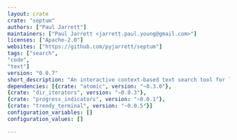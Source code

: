 ```yaml
---
layout: crate
crate: "septum"
authors: ["Paul Jarrett"]
maintainers: ["Paul Jarrett <jarrett.paul.young@gmail.com>"]
licenses: ["Apache-2.0"]
websites: ["https://github.com/pyjarrett/septum"]
tags: ["search",
"code",
"text"]
version: "0.0.7"
short_description: "An interactive context-based text search tool for large codebases."
dependencies: [{crate: "atomic", version: "~0.3.0"},
{crate: "dir_iterators", version: "~0.0.3"},
{crate: "progress_indicators", version: "~0.0.1"},
{crate: "trendy_terminal", version: "~0.0.5"}]
configuration_variables: []
configuration_values: []

---
```



